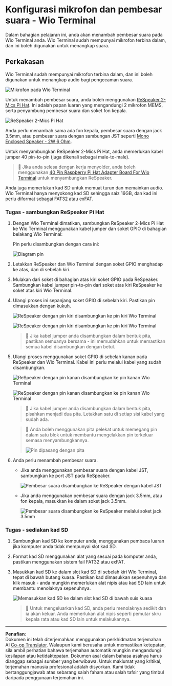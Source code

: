 <!--
CO_OP_TRANSLATOR_METADATA:
{
  "original_hash": "93d352de36526b8990e41dd538100324",
  "translation_date": "2025-08-27T23:29:08+00:00",
  "source_file": "6-consumer/lessons/1-speech-recognition/wio-terminal-microphone.md",
  "language_code": "ms"
}
-->
# Konfigurasi mikrofon dan pembesar suara - Wio Terminal

Dalam bahagian pelajaran ini, anda akan menambah pembesar suara pada Wio Terminal anda. Wio Terminal sudah mempunyai mikrofon terbina dalam, dan ini boleh digunakan untuk menangkap suara.

## Perkakasan

Wio Terminal sudah mempunyai mikrofon terbina dalam, dan ini boleh digunakan untuk menangkap audio bagi pengecaman suara.

![Mikrofon pada Wio Terminal](../../../../../translated_images/wio-mic.3f8c843dbe8ad917424037a93e3d25c62634add00a04dd8e091317b5a7a90088.ms.png)

Untuk menambah pembesar suara, anda boleh menggunakan [ReSpeaker 2-Mics Pi Hat](https://www.seeedstudio.com/ReSpeaker-2-Mics-Pi-HAT.html). Ini adalah papan luaran yang mengandungi 2 mikrofon MEMS, serta penyambung pembesar suara dan soket fon kepala.

![ReSpeaker 2-Mics Pi Hat](../../../../../translated_images/respeaker.f5d19d1c6b14ab1676d24ac2764e64fac5339046ae07be8b45ce07633d61b79b.ms.png)

Anda perlu menambah sama ada fon kepala, pembesar suara dengan jack 3.5mm, atau pembesar suara dengan sambungan JST seperti [Mono Enclosed Speaker - 2W 6 Ohm](https://www.seeedstudio.com/Mono-Enclosed-Speaker-2W-6-Ohm-p-2832.html).

Untuk menyambungkan ReSpeaker 2-Mics Pi Hat, anda memerlukan kabel jumper 40 pin-to-pin (juga dikenali sebagai male-to-male).

> 💁 Jika anda selesa dengan kerja menyolder, anda boleh menggunakan [40 Pin Raspberry Pi Hat Adapter Board For Wio Terminal](https://www.seeedstudio.com/40-Pin-Raspberry-Pi-Hat-Adapter-Board-For-Wio-Terminal-p-4730.html) untuk menyambungkan ReSpeaker.

Anda juga memerlukan kad SD untuk memuat turun dan memainkan audio. Wio Terminal hanya menyokong kad SD sehingga saiz 16GB, dan kad ini perlu diformat sebagai FAT32 atau exFAT.

### Tugas - sambungkan ReSpeaker Pi Hat

1. Dengan Wio Terminal dimatikan, sambungkan ReSpeaker 2-Mics Pi Hat ke Wio Terminal menggunakan kabel jumper dan soket GPIO di bahagian belakang Wio Terminal:

    Pin perlu disambungkan dengan cara ini:

    ![Diagram pin](../../../../../translated_images/wio-respeaker-wiring-0.767f80aa6508103880d256cdf99ee7219e190db257c7261e4aec219759dc67b9.ms.png)

1. Letakkan ReSpeaker dan Wio Terminal dengan soket GPIO menghadap ke atas, dan di sebelah kiri.

1. Mulakan dari soket di bahagian atas kiri soket GPIO pada ReSpeaker. Sambungkan kabel jumper pin-to-pin dari soket atas kiri ReSpeaker ke soket atas kiri Wio Terminal.

1. Ulangi proses ini sepanjang soket GPIO di sebelah kiri. Pastikan pin dimasukkan dengan kukuh.

    ![ReSpeaker dengan pin kiri disambungkan ke pin kiri Wio Terminal](../../../../../translated_images/wio-respeaker-wiring-1.8d894727f2ba24004824ee5e06b83b6d10952550003a3efb603182121521b0ef.ms.png)

    ![ReSpeaker dengan pin kiri disambungkan ke pin kiri Wio Terminal](../../../../../translated_images/wio-respeaker-wiring-2.329e1cbd306e754f8ffe56f9294794f4a8fa123860d76067a79e9ea385d1bf56.ms.png)

    > 💁 Jika kabel jumper anda disambungkan dalam bentuk pita, pastikan semuanya bersama - ini memudahkan untuk memastikan semua kabel disambungkan dengan betul.

1. Ulangi proses menggunakan soket GPIO di sebelah kanan pada ReSpeaker dan Wio Terminal. Kabel ini perlu melalui kabel yang sudah disambungkan.

    ![ReSpeaker dengan pin kanan disambungkan ke pin kanan Wio Terminal](../../../../../translated_images/wio-respeaker-wiring-3.75b0be447e2fa9307a6a954f9ae8a71b77e39ada6a5ef1a059d341dc850fd90c.ms.png)

    ![ReSpeaker dengan pin kanan disambungkan ke pin kanan Wio Terminal](../../../../../translated_images/wio-respeaker-wiring-4.aa9cd434d8779437de720cba2719d83992413caed1b620b6148f6c8924889afb.ms.png)

    > 💁 Jika kabel jumper anda disambungkan dalam bentuk pita, pisahkan menjadi dua pita. Letakkan satu di setiap sisi kabel yang sudah ada.

    > 💁 Anda boleh menggunakan pita pelekat untuk memegang pin dalam satu blok untuk membantu mengelakkan pin terkeluar semasa menyambungkannya.
    >
    > ![Pin dipasang dengan pita](../../../../../translated_images/wio-respeaker-wiring-5.af117c20acf622f3cd656ccd8f4053f8845d6aaa3af164d24cb7dbd54a4bb470.ms.png)

1. Anda perlu menambah pembesar suara.

    * Jika anda menggunakan pembesar suara dengan kabel JST, sambungkan ke port JST pada ReSpeaker.

      ![Pembesar suara disambungkan ke ReSpeaker dengan kabel JST](../../../../../translated_images/respeaker-jst-speaker.a441d177809df9458041a2012dd336dbb22c00a5c9642647109d2940a50d6fcc.ms.png)

    * Jika anda menggunakan pembesar suara dengan jack 3.5mm, atau fon kepala, masukkan ke dalam soket jack 3.5mm.

      ![Pembesar suara disambungkan ke ReSpeaker melalui soket jack 3.5mm](../../../../../translated_images/respeaker-35mm-speaker.ad79ef4f128c7751f0abf854869b6b779c90c12ae3e48909944a7e48aeee3c7e.ms.png)

### Tugas - sediakan kad SD

1. Sambungkan kad SD ke komputer anda, menggunakan pembaca luaran jika komputer anda tidak mempunyai slot kad SD.

1. Format kad SD menggunakan alat yang sesuai pada komputer anda, pastikan menggunakan sistem fail FAT32 atau exFAT.

1. Masukkan kad SD ke dalam slot kad SD di sebelah kiri Wio Terminal, tepat di bawah butang kuasa. Pastikan kad dimasukkan sepenuhnya dan klik masuk - anda mungkin memerlukan alat nipis atau kad SD lain untuk membantu menolaknya sepenuhnya.

    ![Memasukkan kad SD ke dalam slot kad SD di bawah suis kuasa](../../../../../translated_images/wio-sd-card.acdcbe322fa4ee7f8f9c8cc015b3263964bb26ab5c7e25b41747988cc5280d64.ms.png)

    > 💁 Untuk mengeluarkan kad SD, anda perlu menolaknya sedikit dan ia akan keluar. Anda memerlukan alat nipis seperti pemutar skru kepala rata atau kad SD lain untuk melakukannya.

---

**Penafian**:  
Dokumen ini telah diterjemahkan menggunakan perkhidmatan terjemahan AI [Co-op Translator](https://github.com/Azure/co-op-translator). Walaupun kami berusaha untuk memastikan ketepatan, sila ambil perhatian bahawa terjemahan automatik mungkin mengandungi kesilapan atau ketidaktepatan. Dokumen asal dalam bahasa asalnya harus dianggap sebagai sumber yang berwibawa. Untuk maklumat yang kritikal, terjemahan manusia profesional adalah disyorkan. Kami tidak bertanggungjawab atas sebarang salah faham atau salah tafsir yang timbul daripada penggunaan terjemahan ini.